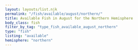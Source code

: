 ```yaml
---
layout: layouts/list.njk
permalink: "/fish/available/august/northern/"
title: Available Fish in August for the Northern Hemisphere
body_class: fish
filter_by_tag: "type_fish_available_august_northern"
type: "fish"
listing: "available"
hemisphere: "northern"
---
```

